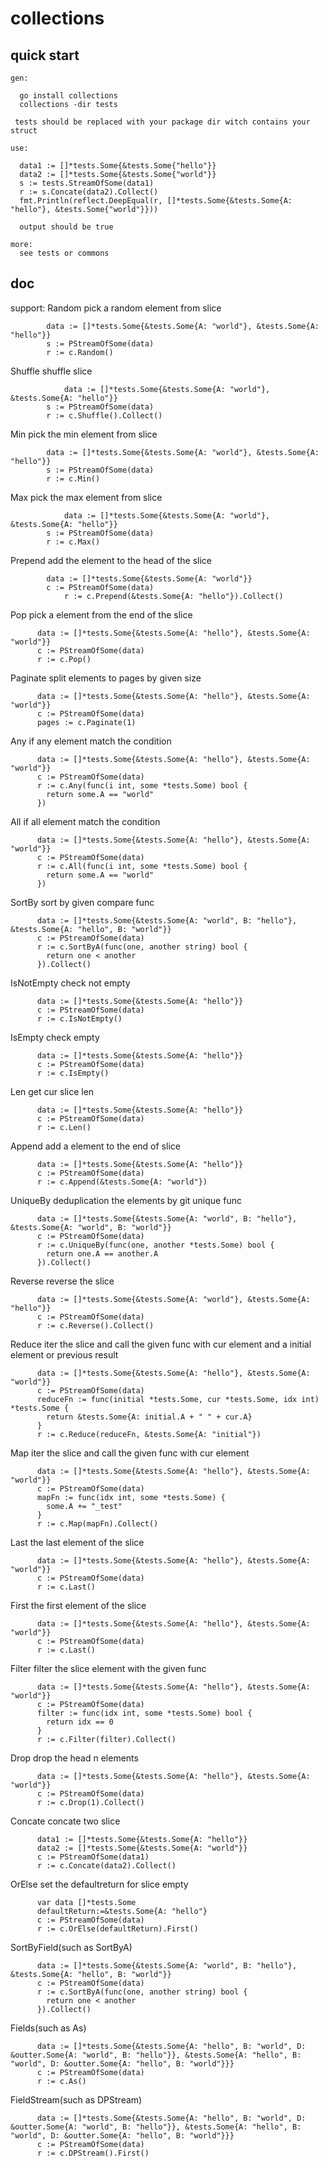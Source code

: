 # collections

##  quick start
```
gen:

  go install collections
  collections -dir tests
 
 tests should be replaced with your package dir witch contains your struct
 
use:

  data1 := []*tests.Some{&tests.Some{"hello"}}
  data2 := []*tests.Some{&tests.Some{"world"}}
  s := tests.StreamOfSome(data1)
  r := s.Concate(data2).Collect()
  fmt.Println(reflect.DeepEqual(r, []*tests.Some{&tests.Some{A: "hello"}, &tests.Some{"world"}}))

  output should be true
  
more:
  see tests or commons
```


## doc
support:
  Random pick a random element from slice 
```
    	data := []*tests.Some{&tests.Some{A: "world"}, &tests.Some{A: "hello"}}
	    s := PStreamOfSome(data)
	    r := c.Random()
```
  Shuffle shuffle slice
```
      	    data := []*tests.Some{&tests.Some{A: "world"}, &tests.Some{A: "hello"}}
	    s := PStreamOfSome(data)
	    r := c.Shuffle().Collect()
```
  Min pick the min element from slice
```
	    data := []*tests.Some{&tests.Some{A: "world"}, &tests.Some{A: "hello"}}
	    s := PStreamOfSome(data)
	    r := c.Min()

```
  Max pick the max element from slice
```
            data := []*tests.Some{&tests.Some{A: "world"}, &tests.Some{A: "hello"}}
	    s := PStreamOfSome(data)
	    r := c.Max()
```
  Prepend add the element to the head of the slice
```
	    data := []*tests.Some{&tests.Some{A: "world"}}
	    c := PStreamOfSome(data)
    	    r := c.Prepend(&tests.Some{A: "hello"}).Collect()
```
  Pop pick a element from the end of the slice 
```
      data := []*tests.Some{&tests.Some{A: "hello"}, &tests.Some{A: "world"}}
      c := PStreamOfSome(data)
      r := c.Pop()
```
  Paginate split elements to pages by given size
```
      data := []*tests.Some{&tests.Some{A: "hello"}, &tests.Some{A: "world"}}
      c := PStreamOfSome(data)
      pages := c.Paginate(1)
```
  Any if any element match the condition
```
      data := []*tests.Some{&tests.Some{A: "hello"}, &tests.Some{A: "world"}}
      c := PStreamOfSome(data)
      r := c.Any(func(i int, some *tests.Some) bool {
        return some.A == "world"
      })

```
  All if all element match the condition
```
      data := []*tests.Some{&tests.Some{A: "hello"}, &tests.Some{A: "world"}}
      c := PStreamOfSome(data)
      r := c.All(func(i int, some *tests.Some) bool {
        return some.A == "world"
      })
```
  SortBy sort by given compare func
```
      data := []*tests.Some{&tests.Some{A: "world", B: "hello"}, &tests.Some{A: "hello", B: "world"}}
      c := PStreamOfSome(data)
      r := c.SortByA(func(one, another string) bool {
        return one < another
      }).Collect()
```
  IsNotEmpty check  not empty
```
      data := []*tests.Some{&tests.Some{A: "hello"}}
      c := PStreamOfSome(data)
      r := c.IsNotEmpty() 
``` 
  IsEmpty check empty
```
      data := []*tests.Some{&tests.Some{A: "hello"}}
      c := PStreamOfSome(data)
      r := c.IsEmpty() 
``` 
  Len get cur slice len
```
      data := []*tests.Some{&tests.Some{A: "hello"}}
      c := PStreamOfSome(data)
      r := c.Len() 
```  
  Append add a element to the end of slice
```
      data := []*tests.Some{&tests.Some{A: "hello"}}
      c := PStreamOfSome(data)
      r := c.Append(&tests.Some{A: "world"}) 
```
  UniqueBy deduplication the elements by git unique func
```
      data := []*tests.Some{&tests.Some{A: "world", B: "hello"}, &tests.Some{A: "world", B: "world"}}
      c := PStreamOfSome(data)
      r := c.UniqueBy(func(one, another *tests.Some) bool {
        return one.A == another.A
      }).Collect()
```  
  Reverse reverse the slice 
```
      data := []*tests.Some{&tests.Some{A: "world"}, &tests.Some{A: "hello"}}
      c := PStreamOfSome(data)
      r := c.Reverse().Collect()
```  
  Reduce iter the slice and call the given func with cur element and a initial element or previous result
```
      data := []*tests.Some{&tests.Some{A: "hello"}, &tests.Some{A: "world"}}
      c := PStreamOfSome(data)
      reduceFn := func(initial *tests.Some, cur *tests.Some, idx int) *tests.Some {
        return &tests.Some{A: initial.A + " " + cur.A}
      }
      r := c.Reduce(reduceFn, &tests.Some{A: "initial"})
```  
  Map iter the slice and call the given func with cur element
```
      data := []*tests.Some{&tests.Some{A: "hello"}, &tests.Some{A: "world"}}
      c := PStreamOfSome(data)
      mapFn := func(idx int, some *tests.Some) {
        some.A += "_test"
      }
      r := c.Map(mapFn).Collect()
```  
  Last the last element of the slice 
```
      data := []*tests.Some{&tests.Some{A: "hello"}, &tests.Some{A: "world"}}
      c := PStreamOfSome(data)
      r := c.Last()
``` 
  First the first element of the slice 
```
      data := []*tests.Some{&tests.Some{A: "hello"}, &tests.Some{A: "world"}}
      c := PStreamOfSome(data)
      r := c.Last()
```  
  Filter filter the slice element with  the given func 
```
      data := []*tests.Some{&tests.Some{A: "hello"}, &tests.Some{A: "world"}}
      c := PStreamOfSome(data)
      filter := func(idx int, some *tests.Some) bool {
        return idx == 0
      }
      r := c.Filter(filter).Collect()
```
  Drop drop the head n elements
```
      data := []*tests.Some{&tests.Some{A: "hello"}, &tests.Some{A: "world"}}
      c := PStreamOfSome(data)
      r := c.Drop(1).Collect()
```
  Concate concate two slice
```
      data1 := []*tests.Some{&tests.Some{A: "hello"}}
      data2 := []*tests.Some{&tests.Some{A: "world"}}
      c := PStreamOfSome(data1)
      r := c.Concate(data2).Collect()
```  
  OrElse set the defaultreturn for slice empty
```
      var data []*tests.Some
      defaultReturn:=&tests.Some{A: "hello"}
      c := PStreamOfSome(data)
      r := c.OrElse(defaultReturn).First()
```
SortByField(such as SortByA)

```
      data := []*tests.Some{&tests.Some{A: "world", B: "hello"}, &tests.Some{A: "hello", B: "world"}}
      c := PStreamOfSome(data)
      r := c.SortByA(func(one, another string) bool {
        return one < another
      }).Collect()

```
Fields(such as As)
```
      data := []*tests.Some{&tests.Some{A: "hello", B: "world", D: &outter.Some{A: "world", B: "hello"}}, &tests.Some{A: "hello", B: "world", D: &outter.Some{A: "hello", B: "world"}}}
      c := PStreamOfSome(data)
      r := c.As()
```
FieldStream(such as DPStream)
```
      data := []*tests.Some{&tests.Some{A: "hello", B: "world", D: &outter.Some{A: "world", B: "hello"}}, &tests.Some{A: "hello", B: "world", D: &outter.Some{A: "hello", B: "world"}}}
      c := PStreamOfSome(data)
      r := c.DPStream().First()
```
